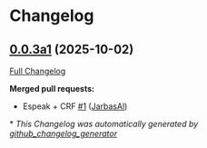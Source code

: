 # Changelog

## [0.0.3a1](https://github.com/TigreGotico/mwl_phonemizer/tree/0.0.3a1) (2025-10-02)

[Full Changelog](https://github.com/TigreGotico/mwl_phonemizer/compare/0.0.2...0.0.3a1)

**Merged pull requests:**

- Espeak + CRF [\#1](https://github.com/TigreGotico/mwl_phonemizer/pull/1) ([JarbasAl](https://github.com/JarbasAl))



\* *This Changelog was automatically generated by [github_changelog_generator](https://github.com/github-changelog-generator/github-changelog-generator)*
